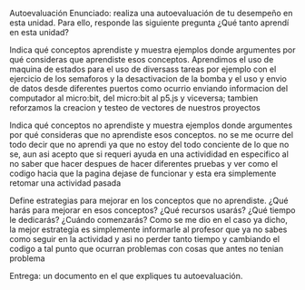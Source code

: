 
Autoevaluación
Enunciado: realiza una autoevaluación de tu desempeño en esta unidad. Para ello, responde las siguiente pregunta ¿Qué tanto aprendí en esta unidad?

Indica qué conceptos aprendiste y muestra ejemplos donde argumentes por qué consideras que aprendiste esos conceptos.
Aprendimos el uso de maquina de estados para el uso de diversass tareas por ejemplo con el ejercicio de los semaforos y la desactivacion de la bomba y el uso y envio de datos desde diferentes puertos como ocurrio enviando informacion del computador al 
micro:bit, del micro:bit al p5.js  y viceversa; tambien reforzamos la creacion y testeo de vectores de nuestros proyectos 

Indica qué conceptos no aprendiste y muestra ejemplos donde argumentes por qué consideras que no aprendiste esos conceptos.
no se me ocurre del todo decir que no aprendi ya que no estoy del todo conciente de lo que no se, aun asi acepto que si requeri ayuda en una activididad en especifico al no saber que hacer despues de hacer diferentes pruebas y ver como el codigo hacia que la pagina dejase de funcionar 
y esta era simplemente retomar una actividad pasada 

Define estrategias para mejorar en los conceptos que no aprendiste. ¿Qué harás para mejorar en esos conceptos? ¿Qué recursos usarás? ¿Qué tiempo le dedicarás? ¿Cuándo comenzarás?
Como se me dio en el caso ya dicho, la mejor estrategia es simplemente informarle al profesor que ya no sabes como seguir en la actividad y asi
no perder tanto tiempo y cambiando el codigo a tal punto que ocurran problemas con cosas que antes no tenian problema 

Entrega: un documento en el que expliques tu autoevaluación.
